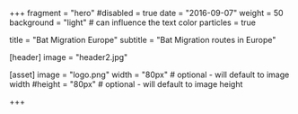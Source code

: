 +++
fragment = "hero"
#disabled = true
date = "2016-09-07"
weight = 50
background = "light" # can influence the text color
particles = true

title = "Bat Migration Europe"
subtitle = "Bat Migration routes in Europe"

[header]
  image = "header2.jpg"

[asset]
  image = "logo.png"
  width = "80px" # optional - will default to image width
  #height = "80px" # optional - will default to image height

+++
